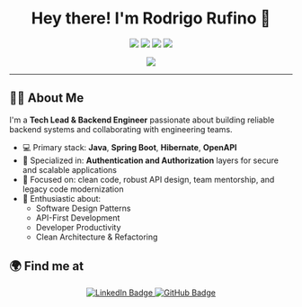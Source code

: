 <!-- GitHub Profile README for Rodrigo Rufino -->

<h1 align="center">Hey there! I'm Rodrigo Rufino 👋</h1>

<p align="center">
  <img src="https://img.shields.io/badge/Java-%23ED8B00.svg?style=for-the-badge&logo=java&logoColor=white"/>
  <img src="https://img.shields.io/badge/Spring-%236DB33F.svg?style=for-the-badge&logo=spring&logoColor=white"/>
  <img src="https://img.shields.io/badge/Hibernate-%23300.svg?style=for-the-badge&logo=hibernate&logoColor=white"/>
  <img src="https://img.shields.io/badge/OpenAPI-%23007bff.svg?style=for-the-badge&logo=openapiinitiative&logoColor=white"/>
</p>

<p align="center">
  <img src="https://github-profile-summary-cards.vercel.app/api/cards/profile-details?username=rodrigo-rufino&theme=solarized" />
</p>

---

## 🧑‍💻 About Me

I'm a **Tech Lead & Backend Engineer** passionate about building reliable backend systems and collaborating with engineering teams.

- 💻 Primary stack: **Java**, **Spring Boot**, **Hibernate**, **OpenAPI**
- 🔐 Specialized in: **Authentication and Authorization** layers for secure and scalable applications
- 🎯 Focused on: clean code, robust API design, team mentorship, and legacy code modernization
- 🚀 Enthusiastic about:
  - Software Design Patterns
  - API-First Development
  - Developer Productivity
  - Clean Architecture & Refactoring

## 🌍 Find me at

<p align="center">
  <a href="https://www.linkedin.com/in/rodrigo-rufino-ribeiro/" target="_blank">
    <img src="https://img.shields.io/badge/LinkedIn-rodrigo--rufino--ribeiro-%230077B5?style=for-the-badge&logo=linkedin&logoColor=white" alt="LinkedIn Badge"/>
  </a>
  <a href="https://github.com/rodrigo-rufino" target="_blank">
    <img src="https://img.shields.io/badge/GitHub-rodrigo--rufino-%23121011?style=for-the-badge&logo=github&logoColor=white" alt="GitHub Badge"/>
  </a>
</p>


